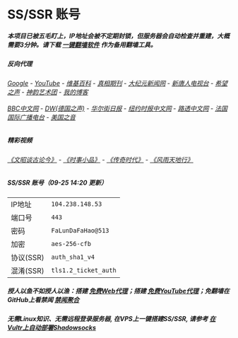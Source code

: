 # SS/SSR 账号 

##### 本项目已被五毛盯上，IP地址会被不定期封锁，但服务器会自动检查并重建，大概需要3分钟。请下载 [一键翻墙软件](https://github.com/gfw-breaker/nogfw/blob/master/README.md) 作为备用翻墙工具。

##### 反向代理
######  [Google](http://45.77.191.217:8888/search?q=425事件) - [YouTube](https://nogfw.the-youtube.win) - [维基百科](http://45.77.191.217:8100/wiki/喬高-麥塔斯調查報告) - [真相期刊](http://45.77.191.217:8300/display.aspx?category_id=3&zhuanti_id=2) - [大纪元新闻网](http://45.77.191.217:10080) - [新唐人电视台](http://45.77.191.217:8000) - [希望之声](http://45.77.191.217:8200) - [神韵艺术团](http://45.77.191.217:8000/xtr/gb/prog673.html) - [我的博客](http://45.77.191.217:10000/)<br/> <br/> [BBC中文网](http://45.77.191.217:9100/zhongwen/simp) - [DW(德国之声)](http://45.77.191.217:9200/zh/在线报导/s-9058?&zhongwen=simp) - [华尔街日报](http://45.77.191.217:9300) - [纽约时报中文网](http://45.77.191.217:9400) - [路透中文网](http://45.77.191.217:9500/) - [法国国际广播电台](http://45.77.191.217:9600/) - [美国之音](http://45.77.191.217:9700/) 

##### 精彩视频
###### [《文昭谈古论今》](https://github.com/gfw-breaker/wenzhao/blob/master/README.md) - [《时事小品》](https://github.com/gfw-breaker/ntdtv-comedy/blob/master/README.md) - [《传奇时代》](http://45.77.191.217:10000/videos/legend/) - [《风雨天地行》](http://45.77.191.217:10000/videos/fytdx/)

##### SS/SSR 账号（09-25 14:20 更新）
|||
|-|-|
|IP地址|`104.238.148.53`|
|端口号|`443` |
|密码|`FaLunDaFaHao@513`|  
|加密|`aes-256-cfb`|
|协议(SSR) |`auth_sha1_v4`|  
|混淆(SSR) |`tls1.2_ticket_auth`|  

##### 授人以鱼不如授人以渔：搭建 [免费Web代理](https://github.com/no-gfw/heroku-node-proxy#--end--)；搭建 [免费YouTube代理](https://github.com/gfw-breaker/you2php-heroku#--end--)；免翻墙在GitHub上看禁闻 [禁闻聚合](https://github.com/gfw-breaker/banned-news/blob/master/README.md)

##### 无需Linux知识、无需远程登录服务器, 在VPS上一键搭建SS/SSR, 请参考 [在Vultr上自动部署Shadowsocks](https://gfw-breaker.win/vultr%e9%83%a8%e7%bd%b2ss/) 
